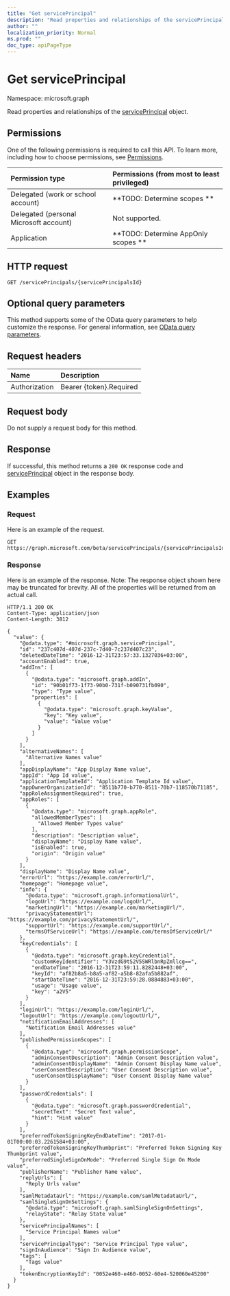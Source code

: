 ```yaml
---
title: "Get servicePrincipal"
description: "Read properties and relationships of the servicePrincipal object."
author: ""
localization_priority: Normal
ms.prod: ""
doc_type: apiPageType
---
```


# Get servicePrincipal

Namespace: microsoft.graph

Read properties and relationships of the [servicePrincipal](../resources/serviceprincipal.md) object.

## Permissions
One of the following permissions is required to call this API. To learn more, including how to choose permissions, see [Permissions](/concepts/permissions-reference.md).

|Permission type|Permissions (from most to least privileged)|
|:---|:---|
|Delegated (work or school account)|**TODO: Determine scopes **|
|Delegated (personal Microsoft account)|Not supported.|
|Application|**TODO: Determine AppOnly scopes **|

## HTTP request
<!-- {
  "blockType": "ignored"
}
-->
``` http
GET /servicePrincipals/{servicePrincipalsId}
```

## Optional query parameters
This method supports some of the OData query parameters to help customize the response. For general information, see [OData query parameters](/graph/query-parameters).

## Request headers
|Name|Description|
|:---|:---|
|Authorization|Bearer {token}.Required|

## Request body
Do not supply a request body for this method.

## Response
If successful, this method returns a `200 OK` response code and [servicePrincipal](../resources/serviceprincipal.md) object in the response body.

## Examples

### Request
Here is an example of the request.
<!-- {
  "blockType": "request",
  "name": "get_serviceprincipal"
}
-->
``` http
GET https://graph.microsoft.com/beta/servicePrincipals/{servicePrincipalsId}
```

### Response
Here is an example of the response. Note: The response object shown here may be truncated for brevity. All of the properties will be returned from an actual call.
<!-- {
  "blockType": "response",
  "truncated": true,
  "@odata.type": "microsoft.graph.servicePrincipal"
}
-->
``` http
HTTP/1.1 200 OK
Content-Type: application/json
Content-Length: 3812

{
  "value": {
    "@odata.type": "#microsoft.graph.servicePrincipal",
    "id": "237c407d-407d-237c-7d40-7c237d407c23",
    "deletedDateTime": "2016-12-31T23:57:33.1327036+03:00",
    "accountEnabled": true,
    "addIns": [
      {
        "@odata.type": "microsoft.graph.addIn",
        "id": "90b01f73-1f73-90b0-731f-b090731fb090",
        "type": "Type value",
        "properties": [
          {
            "@odata.type": "microsoft.graph.keyValue",
            "key": "Key value",
            "value": "Value value"
          }
        ]
      }
    ],
    "alternativeNames": [
      "Alternative Names value"
    ],
    "appDisplayName": "App Display Name value",
    "appId": "App Id value",
    "applicationTemplateId": "Application Template Id value",
    "appOwnerOrganizationId": "8511b770-b770-8511-70b7-118570b71185",
    "appRoleAssignmentRequired": true,
    "appRoles": [
      {
        "@odata.type": "microsoft.graph.appRole",
        "allowedMemberTypes": [
          "Allowed Member Types value"
        ],
        "description": "Description value",
        "displayName": "Display Name value",
        "isEnabled": true,
        "origin": "Origin value"
      }
    ],
    "displayName": "Display Name value",
    "errorUrl": "https://example.com/errorUrl/",
    "homepage": "Homepage value",
    "info": {
      "@odata.type": "microsoft.graph.informationalUrl",
      "logoUrl": "https://example.com/logoUrl/",
      "marketingUrl": "https://example.com/marketingUrl/",
      "privacyStatementUrl": "https://example.com/privacyStatementUrl/",
      "supportUrl": "https://example.com/supportUrl/",
      "termsOfServiceUrl": "https://example.com/termsOfServiceUrl/"
    },
    "keyCredentials": [
      {
        "@odata.type": "microsoft.graph.keyCredential",
        "customKeyIdentifier": "Y3VzdG9tS2V5SWRlbnRpZmllcg==",
        "endDateTime": "2016-12-31T23:59:11.8282448+03:00",
        "keyId": "af82b8a5-b8a5-af82-a5b8-82afa5b882af",
        "startDateTime": "2016-12-31T23:59:28.0884883+03:00",
        "usage": "Usage value",
        "key": "a2V5"
      }
    ],
    "loginUrl": "https://example.com/loginUrl/",
    "logoutUrl": "https://example.com/logoutUrl/",
    "notificationEmailAddresses": [
      "Notification Email Addresses value"
    ],
    "publishedPermissionScopes": [
      {
        "@odata.type": "microsoft.graph.permissionScope",
        "adminConsentDescription": "Admin Consent Description value",
        "adminConsentDisplayName": "Admin Consent Display Name value",
        "userConsentDescription": "User Consent Description value",
        "userConsentDisplayName": "User Consent Display Name value"
      }
    ],
    "passwordCredentials": [
      {
        "@odata.type": "microsoft.graph.passwordCredential",
        "secretText": "Secret Text value",
        "hint": "Hint value"
      }
    ],
    "preferredTokenSigningKeyEndDateTime": "2017-01-01T00:00:03.2261584+03:00",
    "preferredTokenSigningKeyThumbprint": "Preferred Token Signing Key Thumbprint value",
    "preferredSingleSignOnMode": "Preferred Single Sign On Mode value",
    "publisherName": "Publisher Name value",
    "replyUrls": [
      "Reply Urls value"
    ],
    "samlMetadataUrl": "https://example.com/samlMetadataUrl/",
    "samlSingleSignOnSettings": {
      "@odata.type": "microsoft.graph.samlSingleSignOnSettings",
      "relayState": "Relay State value"
    },
    "servicePrincipalNames": [
      "Service Principal Names value"
    ],
    "servicePrincipalType": "Service Principal Type value",
    "signInAudience": "Sign In Audience value",
    "tags": [
      "Tags value"
    ],
    "tokenEncryptionKeyId": "0052e460-e460-0052-60e4-520060e45200"
  }
}
```

